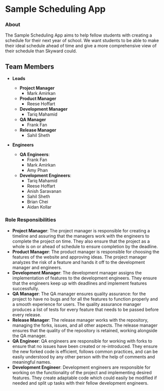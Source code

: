 # Sample Scheduling App
### About
The Sample Scheduling App aims to help fellow students with creating a schedule for their next year of school. We want students to be able to make their ideal schedule ahead of time and give a more comprehensive view of their schedule than Skyward could.

## Team Members

* **Leads**
	* **Project Manager** 
		* Mark Amirkan
	* **Product Manager**
		* Reese Hoffart
	* **Development Manager**
		* Tariq Mahamid
	* **QA Manager**
		* Frank Fan
	* **Release Manager**
		* Sahil Sheth


* **Engineers**
	* **QA Engineers**: 
		* Frank Fan
		* Mark Amirkan
		* Amy Phan
	* **Development Engineers**: 
		* Tariq Mahamid
		* Reese Hoffart
		* Anish Saravanan
		* Sahil Sheth
		* Brian Chei 
		* Aidan Kollar


### Role Responsibilities
* **Project Manager**: The project manager is responsible for creating a timeline and assuring that the managers work with the engineers to complete the project on time. They also ensure that the project as a whole is on or ahead of schedule to ensure completion by the deadline.
* **Product Manager**: The product manager is responsible for choosing the features of the website and approving ideas. The project manager analyzes the risk of a feature and hands it off to the development manager and engineers.
* **Development Manager**: The development manager assigns the implementation of features to the development engineers. They ensure that the engineers keep up with deadlines and implement features successfully.
* **QA Manager**: The QA manager ensures quality assurance: for the project to have no bugs and for all the features to function properly and a smooth experience for users. The quality assurance  manager produces a list of tests for every feature that needs to be passed before every release.
* **Release Manager**: The release manager works with the repository, managing the forks, issues, and all other aspects. The release manager ensures that the quality of the repository is retained, working alongside the QA manager.
* **QA Engineer**: QA engineers are responsible for working with forks to ensure that no issues have been created or re-introduced. They ensure the new forked code is efficient, follows common practices, and can be easily understood by any other person with the help of comments and meaningful names.
* **Development Engineer**: Development engineers are responsible for working on the functionality of the project and implementing desired features. They create adaptable code which could easily be modified if needed and split up tasks with their fellow development engineers.
